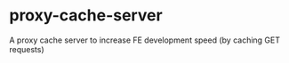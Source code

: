 # proxy-cache-server
A proxy cache server to increase FE development speed (by caching GET requests) 
